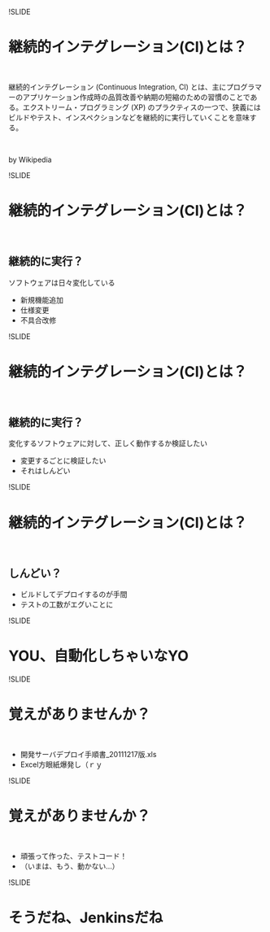 !SLIDE

# 継続的インテグレーション(CI)とは？

<br/>

継続的インテグレーション (Continuous Integration, CI) とは、主にプログラマーのアプリケーション作成時の品質改善や納期の短縮のための習慣のことである。エクストリーム・プログラミング (XP) のプラクティスの一つで、狭義には<span class="strong">ビルドやテスト、インスペクションなどを継続的に実行していくこと</span>を意味する。

<br/>

by Wikipedia

!SLIDE

# 継続的インテグレーション(CI)とは？

<br/>

## 継続的に実行？

ソフトウェアは日々変化している

* 新規機能追加
* 仕様変更
* 不具合改修

!SLIDE

# 継続的インテグレーション(CI)とは？

<br/>

## 継続的に実行？

変化するソフトウェアに対して、正しく動作するか検証したい

* 変更するごとに検証したい
* それはしんどい

!SLIDE

# 継続的インテグレーション(CI)とは？

<br/>

## しんどい？

* ビルドしてデプロイするのが手間
* テストの工数がエグいことに

!SLIDE

# YOU、自動化しちゃいなYO

!SLIDE

# 覚えがありませんか？

<br/>

* 開発サーバデプロイ手順書_20111217版.xls
* Excel方眼紙爆発し（ｒｙ

!SLIDE

# 覚えがありませんか？

<br/>

* 頑張って作った、テストコード！
* （いまは、もう、動かない…）

!SLIDE

# そうだね、Jenkinsだね

